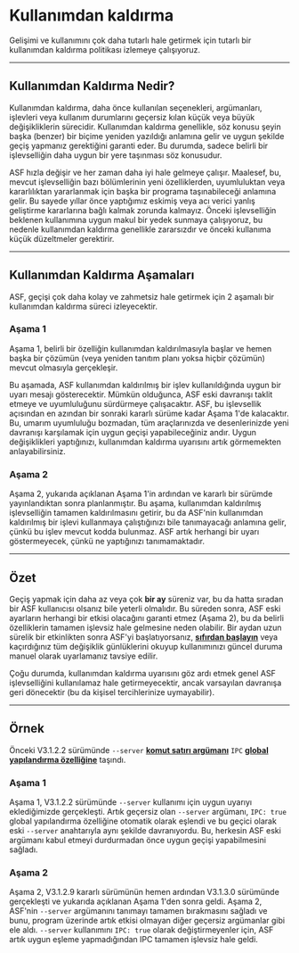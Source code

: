 # Kullanımdan kaldırma

Gelişimi ve kullanımını çok daha tutarlı hale getirmek için tutarlı bir kullanımdan kaldırma politikası izlemeye çalışıyoruz.

---

## Kullanımdan Kaldırma Nedir?

Kullanımdan kaldırma, daha önce kullanılan seçenekleri, argümanları, işlevleri veya kullanım durumlarını geçersiz kılan küçük veya büyük değişikliklerin sürecidir. Kullanımdan kaldırma genellikle, söz konusu şeyin başka (benzer) bir biçime yeniden yazıldığı anlamına gelir ve uygun şekilde geçiş yapmanız gerektiğini garanti eder. Bu durumda, sadece belirli bir işlevselliğin daha uygun bir yere taşınması söz konusudur.

ASF hızla değişir ve her zaman daha iyi hale gelmeye çalışır. Maalesef, bu, mevcut işlevselliğin bazı bölümlerinin yeni özelliklerden, uyumluluktan veya kararlılıktan yararlanmak için başka bir programa taşınabileceği anlamına gelir. Bu sayede yıllar önce yaptığımız eskimiş veya acı verici yanlış geliştirme kararlarına bağlı kalmak zorunda kalmayız. Önceki işlevselliğin beklenen kullanımına uygun makul bir yedek sunmaya çalışıyoruz, bu nedenle kullanımdan kaldırma genellikle zararsızdır ve önceki kullanıma küçük düzeltmeler gerektirir.

---

## Kullanımdan Kaldırma Aşamaları

ASF, geçişi çok daha kolay ve zahmetsiz hale getirmek için 2 aşamalı bir kullanımdan kaldırma süreci izleyecektir.

### Aşama 1

Aşama 1, belirli bir özelliğin kullanımdan kaldırılmasıyla başlar ve hemen başka bir çözümün (veya yeniden tanıtım planı yoksa hiçbir çözümün) mevcut olmasıyla gerçekleşir.

Bu aşamada, ASF kullanımdan kaldırılmış bir işlev kullanıldığında uygun bir uyarı mesajı gösterecektir. Mümkün olduğunca, ASF eski davranışı taklit etmeye ve uyumluluğunu sürdürmeye çalışacaktır. ASF, bu işlevsellik açısından en azından bir sonraki kararlı sürüme kadar Aşama 1'de kalacaktır. Bu, umarım uyumluluğu bozmadan, tüm araçlarınızda ve desenlerinizde yeni davranışı karşılamak için uygun geçişi yapabileceğiniz andır. Uygun değişiklikleri yaptığınızı, kullanımdan kaldırma uyarısını artık görmemekten anlayabilirsiniz.

### Aşama 2

Aşama 2, yukarıda açıklanan Aşama 1'in ardından ve kararlı bir sürümde yayınlandıktan sonra planlanmıştır. Bu aşama, kullanımdan kaldırılmış işlevselliğin tamamen kaldırılmasını getirir, bu da ASF'nin kullanımdan kaldırılmış bir işlevi kullanmaya çalıştığınızı bile tanımayacağı anlamına gelir, çünkü bu işlev mevcut kodda bulunmaz. ASF artık herhangi bir uyarı göstermeyecek, çünkü ne yaptığınızı tanımamaktadır.

---

## Özet

Geçiş yapmak için daha az veya çok **bir ay** süreniz var, bu da hatta sıradan bir ASF kullanıcısı olsanız bile yeterli olmalıdır. Bu süreden sonra, ASF eski ayarların herhangi bir etkisi olacağını garanti etmez (Aşama 2), bu da belirli özelliklerin tamamen işlevsiz hale gelmesine neden olabilir. Bir aydan uzun sürelik bir etkinlikten sonra ASF'yi başlatıyorsanız, **[sıfırdan başlayın](https://github.com/JustArchiNET/ArchiSteamFarm/wiki/Setting-up)** veya kaçırdığınız tüm değişiklik günlüklerini okuyup kullanımınızı güncel duruma manuel olarak uyarlamanız tavsiye edilir.

Çoğu durumda, kullanımdan kaldırma uyarısını göz ardı etmek genel ASF işlevselliğini kullanılamaz hale getirmeyecektir, ancak varsayılan davranışa geri dönecektir (bu da kişisel tercihlerinize uymayabilir).

---

## Örnek

Önceki V3.1.2.2 sürümünde `--server` **[komut satırı argümanı](https://github.com/JustArchiNET/ArchiSteamFarm/wiki/Command-line-arguments)** `IPC` **[global yapılandırma özelliğine](https://github.com/JustArchiNET/ArchiSteamFarm/wiki/Configuration#global-config)** taşındı.

### Aşama 1

Aşama 1, V3.1.2.2 sürümünde `--server` kullanımı için uygun uyarıyı eklediğimizde gerçekleşti. Artık geçersiz olan `--server` argümanı, `IPC: true` global yapılandırma özelliğine otomatik olarak eşlendi ve bu geçici olarak eski `--server` anahtarıyla aynı şekilde davranıyordu. Bu, herkesin ASF eski argümanı kabul etmeyi durdurmadan önce uygun geçişi yapabilmesini sağladı.

### Aşama 2

Aşama 2, V3.1.2.9 kararlı sürümünün hemen ardından V3.1.3.0 sürümünde gerçekleşti ve yukarıda açıklanan Aşama 1'den sonra geldi. Aşama 2, ASF'nin `--server` argümanını tanımayı tamamen bırakmasını sağladı ve bunu, program üzerinde artık etkisi olmayan diğer geçersiz argümanlar gibi ele aldı. `--server` kullanımını `IPC: true` olarak değiştirmeyenler için, ASF artık uygun eşleme yapmadığından IPC tamamen işlevsiz hale geldi.